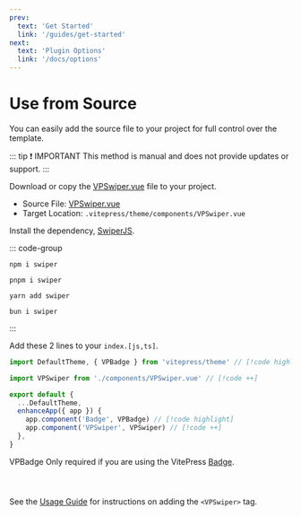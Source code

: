 ```yaml
---
prev:
  text: 'Get Started'
  link: '/guides/get-started'
next:
  text: 'Plugin Options'
  link: '/docs/options'
---
```


# Use from Source

You can easily add the source file to your project for full control over the template.

::: tip ❗ IMPORTANT
This method is manual and does not provide updates or support.
:::

Download or copy the [VPSwiper.vue](https://github.com/cssnr/vitepress-swiper/blob/master/src/VPSwiper.vue)
file to your project.

- Source File: [VPSwiper.vue](https://github.com/cssnr/vitepress-swiper/blob/master/src/VPSwiper.vue)
- Target Location: `.vitepress/theme/components/VPSwiper.vue`

Install the dependency, [SwiperJS](https://www.npmjs.com/package/swiper).

::: code-group

```shell [npm]
npm i swiper
```

```shell [pnpm]
pnpm i swiper
```

```shell [yarn]
yarn add swiper
```

```shell [bun]
bun i swiper
```

:::

Add these 2 lines to your `index.[js,ts]`.

```javascript [.vitepress/theme/index.js]
import DefaultTheme, { VPBadge } from 'vitepress/theme' // [!code highlight]

import VPSwiper from './components/VPSwiper.vue' // [!code ++]

export default {
  ...DefaultTheme,
  enhanceApp({ app }) {
    app.component('Badge', VPBadge) // [!code highlight]
    app.component('VPSwiper', VPSwiper) // [!code ++]
  },
}
```

<Badge type="info">VPBadge</Badge> Only required if you are using the VitePress [Badge](https://vitepress.dev/reference/default-theme-badge#badge).

<div class="tip custom-block" style="padding-top: 8px; margin-top: 32px;">

See the [Usage Guide](get-started.md#usage) for instructions on adding the `<VPSwiper>` tag.

</div>

